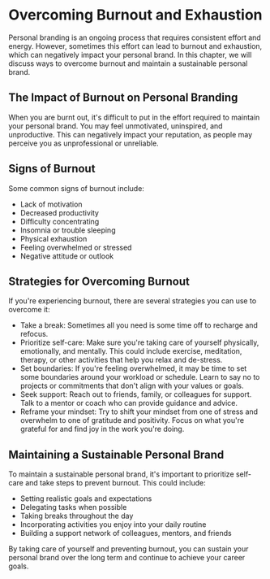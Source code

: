 Overcoming Burnout and Exhaustion
============================================================================

Personal branding is an ongoing process that requires consistent effort and energy. However, sometimes this effort can lead to burnout and exhaustion, which can negatively impact your personal brand. In this chapter, we will discuss ways to overcome burnout and maintain a sustainable personal brand.

The Impact of Burnout on Personal Branding
------------------------------------------

When you are burnt out, it's difficult to put in the effort required to maintain your personal brand. You may feel unmotivated, uninspired, and unproductive. This can negatively impact your reputation, as people may perceive you as unprofessional or unreliable.

Signs of Burnout
----------------

Some common signs of burnout include:

* Lack of motivation
* Decreased productivity
* Difficulty concentrating
* Insomnia or trouble sleeping
* Physical exhaustion
* Feeling overwhelmed or stressed
* Negative attitude or outlook

Strategies for Overcoming Burnout
---------------------------------

If you're experiencing burnout, there are several strategies you can use to overcome it:

* Take a break: Sometimes all you need is some time off to recharge and refocus.
* Prioritize self-care: Make sure you're taking care of yourself physically, emotionally, and mentally. This could include exercise, meditation, therapy, or other activities that help you relax and de-stress.
* Set boundaries: If you're feeling overwhelmed, it may be time to set some boundaries around your workload or schedule. Learn to say no to projects or commitments that don't align with your values or goals.
* Seek support: Reach out to friends, family, or colleagues for support. Talk to a mentor or coach who can provide guidance and advice.
* Reframe your mindset: Try to shift your mindset from one of stress and overwhelm to one of gratitude and positivity. Focus on what you're grateful for and find joy in the work you're doing.

Maintaining a Sustainable Personal Brand
----------------------------------------

To maintain a sustainable personal brand, it's important to prioritize self-care and take steps to prevent burnout. This could include:

* Setting realistic goals and expectations
* Delegating tasks when possible
* Taking breaks throughout the day
* Incorporating activities you enjoy into your daily routine
* Building a support network of colleagues, mentors, and friends

By taking care of yourself and preventing burnout, you can sustain your personal brand over the long term and continue to achieve your career goals.
